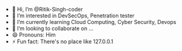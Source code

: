 - 👋 Hi, I’m @Ritik-Singh-coder
- 👀 I’m interested in DevSecOps, Penetration tester
- 🌱 I’m currently learning Cloud Computing, Cyber Security, Devops 
- 💞️ I’m looking to collaborate on ...
- 😄 Pronouns: Him
- ⚡ Fun fact: There's no place like 127.0.0.1

<!---
Ritik-Singh-coder/Ritik-Singh-coder is a ✨ special ✨ repository because its `README.md` (this file) appears on your GitHub profile.
You can click the Preview link to take a look at your changes.
--->

